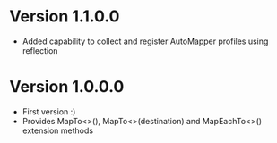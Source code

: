 ﻿Version 1.1.0.0
====

*  Added capability to collect and register AutoMapper profiles using reflection

Version 1.0.0.0
====

*  First version :)
*  Provides MapTo<>(), MapTo<>(destination) and MapEachTo<>() extension methods